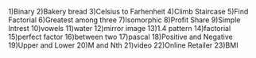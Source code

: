 1)Binary
2)Bakery bread
3)Celsius to Farhenheit
4)Climb Staircase
5)Find Factorial
6)Greatest among three
7)Isomorphic
8)Profit Share
9)Simple Intrest
10)vowels
11)water
12)mirror image
13)1.4 pattern
14)factorial
15)perfect factor
16)between two
17)pascal
18)Positive and Negative
19)Upper and Lower
20)M and Nth
21)video
22)Online Retailer
23)BMI
